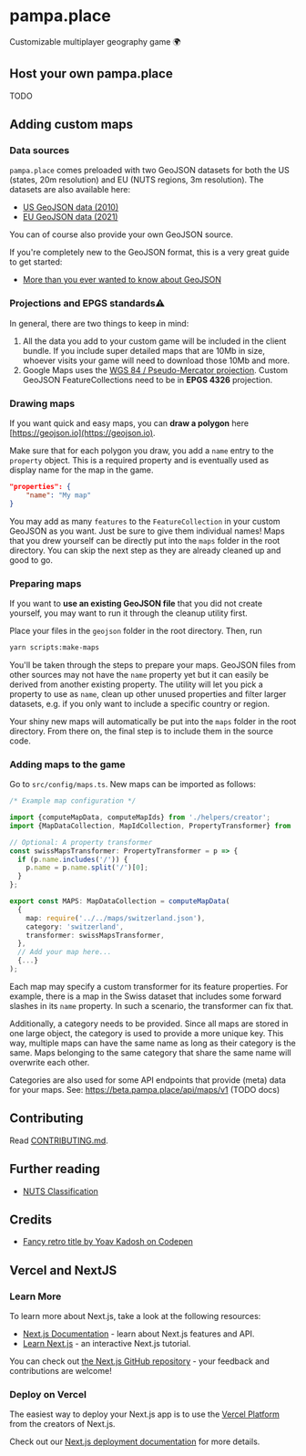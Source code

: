 # pampa.place

Customizable multiplayer geography game 🌍

## Host your own pampa.place

TODO

## Adding custom maps

### Data sources

`pampa.place` comes preloaded with two GeoJSON datasets for both the US (states, 20m resolution) and EU (NUTS regions, 3m resolution). The datasets are also available here:

- [US GeoJSON data (2010)](https://eric.clst.org/tech/usgeojson/)
- [EU GeoJSON data (2021)](https://gisco-services.ec.europa.eu/distribution/v2/nuts/nuts-2021-files.html)

You can of course also provide your own GeoJSON source.

If you're completely new to the GeoJSON format, this is a very great guide to get started:

- [More than you ever wanted to know about GeoJSON](https://macwright.com/2015/03/23/geojson-second-bite.html)

### Projections and EPGS standards⚠️

In general, there are two things to keep in mind:

1. All the data you add to your custom game will be included in the client bundle. If you include super detailed maps that are 10Mb in size, whoever visits your game will need to download those 10Mb and more.
2. Google Maps uses the [WGS 84 / Pseudo-Mercator projection](https://en.wikipedia.org/wiki/Web_Mercator_projection). Custom GeoJSON FeatureCollections need to be in **EPGS 4326** projection.

### Drawing maps

If you want quick and easy maps, you can **draw a polygon** here [https://geojson.io](https://geojson.io).

Make sure that for each polygon you draw, you add a `name` entry to the `property` object. This is a required property and is eventually used as display name for the map in the game.

```json
"properties": {
    "name": "My map"
}
```

You may add as many `features` to the `FeatureCollection` in your custom GeoJSON as you want. Just be sure to give them individual names! Maps that you drew yourself can be directly put into the `maps` folder in the root directory. You can skip the next step as they are already cleaned up and good to go.

### Preparing maps

If you want to **use an existing GeoJSON file** that you did not create yourself, you may want to run it through the cleanup utility first.

Place your files in the `geojson` folder in the root directory. Then, run

```bash
yarn scripts:make-maps
```

You'll be taken through the steps to prepare your maps. GeoJSON files from other sources may not have the `name` property yet but it can easily be derived from another existing property. The utility will let you pick a property to use as `name`, clean up other unused properties and filter larger datasets, e.g. if you only want to include a specific country or region.

Your shiny new maps will automatically be put into the `maps` folder in the root directory. From there on, the final step is to include them in the source code.

### Adding maps to the game

Go to `src/config/maps.ts`. New maps can be imported as follows:

```ts
/* Example map configuration */

import {computeMapData, computeMapIds} from './helpers/creator';
import {MapDataCollection, MapIdCollection, PropertyTransformer} from './types';

// Optional: A property transformer
const swissMapsTransformer: PropertyTransformer = p => {
  if (p.name.includes('/')) {
    p.name = p.name.split('/')[0];
  }
};

export const MAPS: MapDataCollection = computeMapData(
  {
    map: require('../../maps/switzerland.json'),
    category: 'switzerland',
    transformer: swissMapsTransformer,
  },
  // Add your map here...
  {...}
);
```

Each map may specify a custom transformer for its feature properties. For example, there is a map in the Swiss dataset that includes some forward slashes in its `name` property. In such a scenario, the transformer can fix that.

Additionally, a category needs to be provided. Since all maps are stored in one large object, the category is used to provide a more unique key. This way, multiple maps can have the same name as long as their category is the same. Maps belonging to the same category that share the same name will overwrite each other.

Categories are also used for some API endpoints that provide (meta) data for your maps. See: https://beta.pampa.place/api/maps/v1 (TODO docs)

## Contributing

Read [CONTRIBUTING.md](https://github.com/eegli/pampa.place/blob/main/CONTRIBUTING.md).

## Further reading

- [NUTS Classification](https://ec.europa.eu/eurostat/web/nuts/background)

## Credits

- [Fancy retro title by Yoav Kadosh on Codepen](https://codepen.io/ykadosh/pen/zYNxVKr?__cf_chl_jschl_tk__)

## Vercel and NextJS

### Learn More

To learn more about Next.js, take a look at the following resources:

- [Next.js Documentation](https://nextjs.org/docs) - learn about Next.js features and API.
- [Learn Next.js](https://nextjs.org/learn) - an interactive Next.js tutorial.

You can check out [the Next.js GitHub repository](https://github.com/vercel/next.js/) - your feedback and contributions are welcome!

### Deploy on Vercel

The easiest way to deploy your Next.js app is to use the [Vercel Platform](https://vercel.com/new?utm_medium=default-template&filter=next.js&utm_source=create-next-app&utm_campaign=create-next-app-readme) from the creators of Next.js.

Check out our [Next.js deployment documentation](https://nextjs.org/docs/deployment) for more details.
